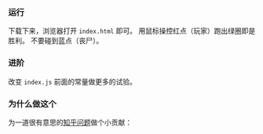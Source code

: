 ### 运行
下载下来，浏览器打开 `index.html` 即可。
用鼠标操控红点（玩家）跑出绿圈即是胜利。
不要碰到蓝点（丧尸）。

### 进阶
改变 `index.js` 前面的常量做更多的试验。

### 为什么做这个
为一道很有意思的[知乎问题](https://www.zhihu.com/question/456655683)做个小贡献：
